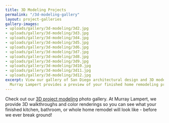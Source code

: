 ```yaml
---
title: 3D Modeling Projects
permalink: "/3d-modeling-gallery"
layout: project-galleries
gallery-images:
- uploads/gallery/3d-modeling/3d2.jpg
- uploads/gallery/3d-modeling/3d3.jpg
- uploads/gallery/3d-modeling/3d4.jpg
- uploads/gallery/3d-modeling/3d5.jpg
- uploads/gallery/3d-modeling/3d6.jpg
- uploads/gallery/3d-modeling/3d7.jpg
- uploads/gallery/3d-modeling/3d8.jpg
- uploads/gallery/3d-modeling/3d9.jpg
- uploads/gallery/3d-modeling/3d10.jpg
- uploads/gallery/3d-modeling/3d11.jpg
- uploads/gallery/3d-modeling/3d12.jpg
excerpt: View our gallery of San Diego architectural design and 3D modeling projects.
  Murray Lampert provides a preview of your finished home remodeling project.
---
```


Check out our [3D project modeling](/3d-architectural-rendering-services/) photo gallery. At Murray Lampert, we provide 3D walkthroughs and color renderings so you can see what your finished kitchen, bathroom, or whole home remodel will look like - before we ever break ground!
